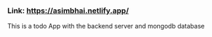 ### Link: https://asimbhai.netlify.app/

This is a todo App with the backend server and mongodb database
